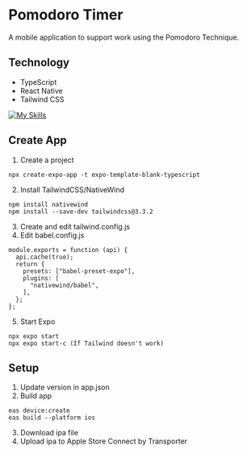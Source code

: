 # Pomodoro Timer
A mobile application to support work using the Pomodoro Technique.

<!-- ![Showcase](/assets/showcase.png) -->

## Technology
- TypeScript
- React Native
- Tailwind CSS

[![My Skills](https://skillicons.dev/icons?i=ts,react,tailwind)](https://skillicons.dev)


## Create App
1. Create a project
```
npx create-expo-app -t expo-template-blank-typescript
```
2. Install TailwindCSS/NativeWind
```
npm install nativewind
npm install --save-dev tailwindcss@3.3.2
```
3. Create and edit tailwind.config.js
4. Edit babel.config.js
```
module.exports = function (api) {
  api.cache(true);
  return {
    presets: ["babel-preset-expo"],
    plugins: [
      "nativewind/babel",
    ],
  };
};
```
5. Start Expo
```
npx expo start
npx expo start-c (If Tailwind doesn't work)
```

## Setup
1. Update version in app.json
2. Build app
```
eas device:create
eas build --platform ios
```
3. Download ipa file
4. Upload ipa to Apple Store Connect by Transporter